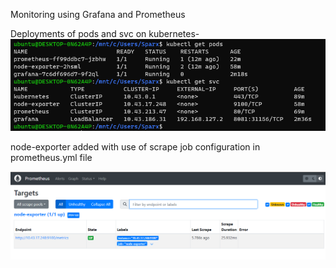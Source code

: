 Monitoring using Grafana and Prometheus

Deployments of pods and svc on kubernetes-
![pod deployments](https://github.com/smitwaman/prom-graf-node-expo/blob/main/images/1..png)

node-exporter added with use of scrape job configuration in prometheus.yml file

![pod deployments](https://github.com/smitwaman/prom-graf-node-expo/blob/main/images/3..png)

